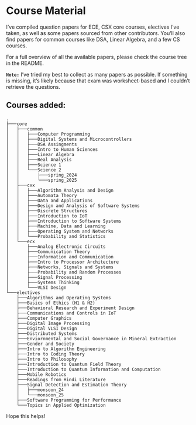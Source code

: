 # Course Material

I’ve compiled question papers for ECE, CSX core courses, electives I’ve taken, as well as some papers sourced from other contributors. You’ll also find papers for common courses like DSA, Linear Algebra, and a few CS courses.<br>

For a full overview of all the available papers, please check the course tree in the README.<br>

**`Note:`**  I’ve tried my best to collect as many papers as possible. If something is missing, it’s likely because that exam was worksheet-based and I couldn’t retrieve the questions.<br>

## Courses added:

```
.
├───core
│   ├───common
│   │   ├───Computer Programming
│   │   ├───Digital Systems and Microcontrollers
│   │   ├───DSA Assingments
│   │   ├───Intro to Human Sciences
│   │   ├───Linear Algebra
│   │   ├───Real Analysis
│   │   ├───Science 1
│   │   └───Science 2
│   │       ├───spring_2024
│   │       └───spring_2025
│   ├───cxx
│   │   ├───Algorithm Analysis and Design
│   │   ├───Automata Theory
│   │   ├───Data and Applications
│   │   ├───Design and Analysis of Software Systems
│   │   ├───Discrete Structures
│   │   ├───Introduction to IoT
│   │   ├───Introduction to Software Systems
│   │   ├───Machine, Data and Learning
│   │   ├───Operating System and Networks
│   │   └───Probability and Statistics
│   └───ecx
│       ├───Analog Electronic Circuits
│       ├───Communication Theory
│       ├───Information and Communication
│       ├───Intro to Processor Architecture
│       ├───Networks, Signals and Systems
│       ├───Probability and Random Processes
│       ├───Signal Processing
│       ├───Systems Thinking
│       └───VLSI Design
└───electives
    ├───Algorithms and Operating Systems
    ├───Basics of Ethics (H1 & H2)
    ├───Behavioral Research and Experiment Design
    ├───Communications and Controls in IoT
    ├───Computer Graphics
    ├───Digital Image Processing
    ├───Digital VLSI Design
    ├───Distributed Systems
    ├───Enviornmental and Social Governance in Mineral Extraction
    ├───Gender and Society
    ├───Intro to Algorithm Engineering
    ├───Intro to Coding Theory
    ├───Intro to Philosophy
    ├───Introduction to Quantum Field Theory
    ├───Introduction to Quantum Information and Computation
    ├───Mobile Robotics
    ├───Readings from Hindi Literature
    ├───Signal Detection and Estimation Theory
    │   ├───monsoon_24
    │   └───monsoon_25
    ├───Software Programming for Performance
    └───Topics in Applied Optimization
```

Hope this helps!
